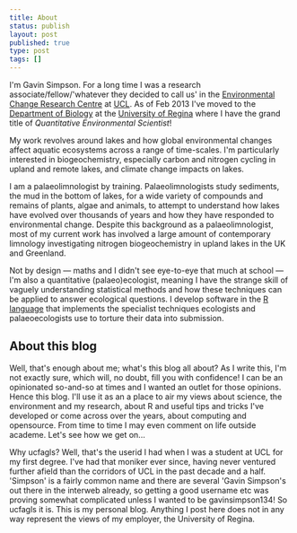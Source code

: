 ```yaml
---
title: About
status: publish
layout: post
published: true
type: post
tags: []
---
```


I'm Gavin Simpson. For a long time I was a research associate/fellow/'whatever they decided to call us' in the [Environmental Change Research Centre](http://www.ecrc.ucl.ac.uk "ECRC website") at [UCL](http://www.ucl.ac.uk "UCL Web site"). As of Feb 2013 I've moved to the [Department of Biology](http://www.uregina.ca/science/biology/) at the [University of Regina](http://www.uregina.ca/) where I have the grand title of *Quantitative Environmental Scientist*!

My work revolves around lakes and how global environmental changes affect aquatic ecosystems across a range of time-scales. I'm particularly interested in biogeochemistry, especially carbon and nitrogen cycling in upland and remote lakes, and climate change impacts on lakes.

I am a palaeolimnologist by training. Palaeolimnologists study sediments, the mud in the bottom of lakes, for a wide variety of compounds and remains of plants, algae and animals, to attempt to understand how lakes have evolved over thousands of years and how they have responded to environmental change. Despite this background as a palaeolimnologist, most of my current work has involved a large amount of contemporary limnology investigating nitrogen biogeochemistry in upland lakes in the UK and Greenland.

Not by design — maths and I didn't see eye-to-eye that much at school — I'm also a quantitative (palaeo)ecologist, meaning I have the strange skill of vaguely understanding statistical methods and how these techniques can be applied to answer ecological questions. I develop software in the [R language](http://www.r-project.org "R Project website") that implements the specialist techniques ecologists and palaeoecologists use to torture their data into submission.

## About this blog

Well, that's enough about me; what's this blog all about? As I write this, I'm not exactly sure, which will, no doubt, fill you with confidence! I can be an opinionated so-and-so at times and I wanted an outlet for those opinions. Hence this blog. I'll use it as an a place to air my views about science, the environment and my research, about R and useful tips and tricks I've developed or come across over the years, about computing and opensource. From time to time I may even comment on life outside academe. Let's see how we get on...

Why ucfagls? Well, that's the userid I had when I was a student at UCL for my first degree. I've had that moniker ever since, having never ventured further afield than the corridors of UCL in the past decade and a half. 'Simpson' is a fairly common name and there are several 'Gavin Simpson's out there in the interweb already, so getting a good username etc was proving somewhat complicated unless I wanted to be gavinsimpson134! So ucfagls it is. This is my personal blog. Anything I post here does not in any way represent the views of my employer, the University of Regina.

